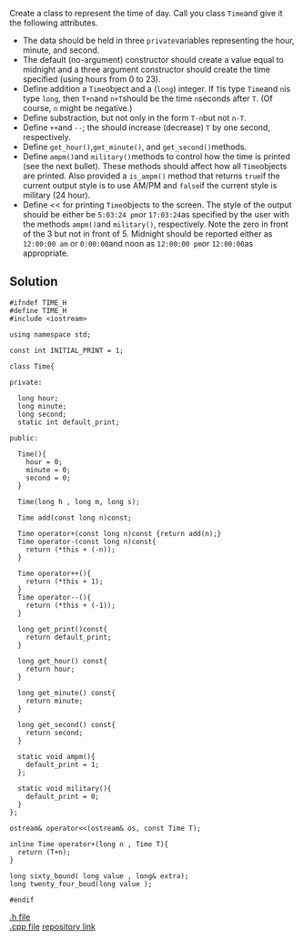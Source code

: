
Create a class to represent the time of day. Call you class ```Time```and give it the following attributes.

* The data should be held in three ```private```variables representing the hour, minute, and second.
* The default (no-argument) constructor should create a value equal to midnight and a three argument constructor should create the time specified (using hours from 0 to 23).
* Define addition a ```Time```object and a (```long```) integer. If ```T```is type ```Time```and ```n```is type ```long```, then ```T+n```and ```n+T```should be the time ```n```seconds after ```T```. (Of course, ```n``` might be negative.)
* Define substraction, but not only in the form ```T-n```but not ```n-T```.
* Define ```++```and ```--```; the should increase (decrease) ```T``` by one second, respectively.
* Define ```get_hour()```,```get_minute()```, and ```get_second()```methods.
* Define ```ampm()```and ```military()```methods to control how the time is printed (see the next bullet). These methods should affect how all ```Time```objects are printed. Also provided a ```is_ampm()``` method that returns ```true```if the current output style is to use AM/PM and ```false```if the current style is military (24 hour).
* Define << for printing ```Time```objects to the screen. The style of the output should be either be ```5:03:24 pm```or ```17:03:24```as specified by the user with the methods ```ampm()```and ```military()```, respectively. Note the zero in front of the 3 but not in front of 5. Midnight should be reported either as ```12:00:00 am``` or ```0:00:00```and noon as ```12:00:00 pm```or ```12:00:00```as appropriate.


## Solution



``` 
#ifndef TIME_H
#define TIME_H
#include <iostream>

using namespace std;

const int INITIAL_PRINT = 1;

class Time{

private:

  long hour;
  long minute;
  long second;
  static int default_print;

public:

  Time(){
    hour = 0;
    minute = 0;
    second = 0;
  }

  Time(long h , long m, long s);

  Time add(const long n)const;

  Time operator+(const long n)const {return add(n);}
  Time operator-(const long n)const{
    return (*this + (-n));
  }

  Time operator++(){
    return (*this + 1);
  }
  Time operator--(){
    return (*this + (-1));
  }

  long get_print()const{
    return default_print;
  }

  long get_hour() const{
    return hour;
  }

  long get_minute() const{
    return minute;
  }

  long get_second() const{
    return second;
  }

  static void ampm(){
    default_print = 1;
  };

  static void military(){
    default_print = 0;
  }
};

ostream& operator<<(ostream& os, const Time T);

inline Time operator+(long n , Time T){
  return (T+n);
}

long sixty_bound( long value , long& extra);
long twenty_four_boud(long value );

#endif

```


[.h file](Time.h) <br>
[.cpp file](Time.cpp)
[repository link](https://github.com/schaeferrodrigo/LearningCplusplus/tree/master/C%2B%2B_for_mathematicians_book/chapter_9_Modular_Arithmetic/C9E2)
